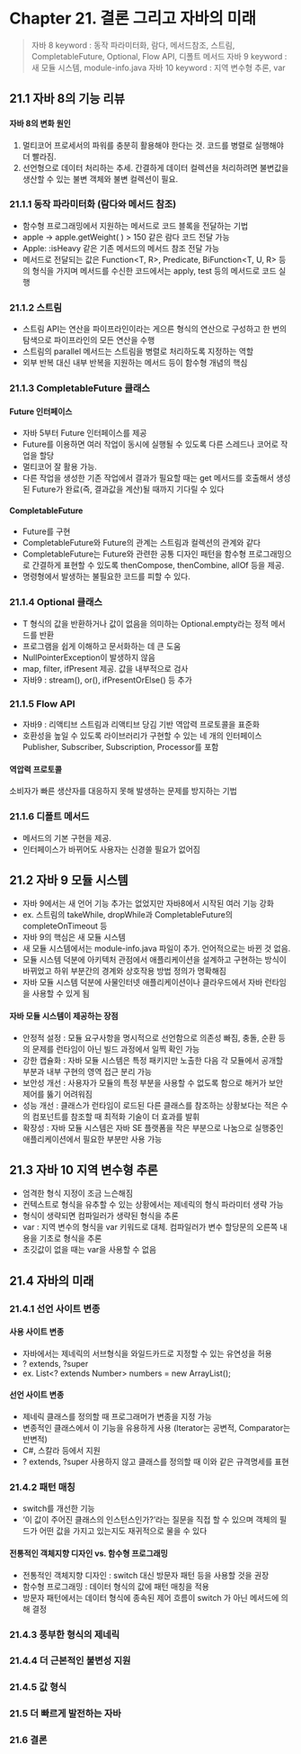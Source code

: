 # Chapter 21. 결론 그리고 자바의 미래
> 자바 8 keyword : 동작 파라미터화, 람다, 메서드참조, 스트림, CompletableFuture, Optional, Flow API, 디폴트 메서드
> 자바 9 keyword : 새 모듈 시스템, module-info.java
> 자바 10 keyword : 지역 변수형 추론, var

## 21.1 자바 8의 기능 리뷰
#### 자바 8의 변화 원인
1. 멀티코어 프로세서의 파워를 충분히 활용해야 한다는 것. 코드를 병렬로 실행해야 더 빨라짐.
2. 선언형으로 데이터 처리하는 추세. 간결하게 데이터 컬렉션을 처리하려면 불변값을 생산할 수 있는 불변 객체와 불변 컬렉션이 필요.
### 21.1.1 동작 파라미터화 (람다와 메서드 참조)
- 함수형 프로그래밍에서 지원하는 메서드로 코드 블록을 전달하는 기법
- apple -> apple.getWeight( ) > 150 같은 람다 코드 전달 가능
- Apple: :isHeavy 같은 기존 메서드의 메서드 참조 전달 가능
- 메서드로 전달되는 값은 Function<T, R>, Predicate<T>, BiFunction<T, U, R> 등의 형식을 가지며 메서드를 수신한 코드에서는 apply, test 등의 메서드로 코드 실행

### 21.1.2 스트림
- 스트림 API는 연산을 파이프라인이라는 게으른 형식의 연산으로 구성하고 한 번의 탐색으로 파이프라인의 모든 연산을 수행
- 스트림의 parallel 메서드는 스트림을 병렬로 처리하도록 지정하는 역할
- 외부 반복 대신 내부 반복을 지원하는 메서드 등이 함수형 개념의 핵심

### 21.1.3 CompletableFuture 클래스
#### Future 인터페이스
- 자바 5부터 Future 인터페이스를 제공
- Future를 이용하면 여러 작업이 동시에 실행될 수 있도록 다른 스레드나 코어로 작업을 할당
- 멀티코어 잘 활용 가능.
-  다른 작업을 생성한 기존 작업에서 결과가 필요할 때는 get 메서드를 호출해서 생성된 Future가 완료(즉, 결과값을 계산)될 때까지 기다릴 수 있다

#### CompletableFuture
- Future를 구현
- CompletableFuture와 Future의 관계는 스트림과 컬렉션의 관계와 같다
- CompletableFuture는 Future와 관련한 공통 디자인 패턴을 함수형 프로그래밍으로 간결하게 표현할 수 있도록 thenCompose, thenCombine, allOf 등을 제공.
- 명령형에서 발생하는 불필요한 코드를 피할 수 있다.

### 21.1.4 Optional 클래스
- T 형식의 값을 반환하거나 값이 없음을 의미하는 Optional.empty라는 정적 메서드를 반환
- 프로그램을 쉽게 이해하고 문서화하는 데 큰 도움
- NullPointerException이 발생하지 않음
- map, filter, ifPresent 제공. 값을 내부적으로 검사
- 자바9 : stream(), or(), ifPresentOrElse() 등 추가

### 21.1.5 Flow API
- 자바9 : 리액티브 스트림과 리액티브 당김 기반 역압력 프로토콜을 표준화
- 호환성을 높일 수 있도록 라이브러리가 구현할 수 있는 네 개의 인터페이스 Publisher, Subscriber, Subscription, Processor를 포함
#### 역압력 프로토콜
소비자가 빠른 생산자를 대응하지 못해 발생하는 문제를 방지하는 기법

### 21.1.6 디폴트 메서드
- 메서드의 기본 구현을 제공.
- 인터페이스가 바뀌어도 사용자는 신경쓸 필요가 없어짐

## 21.2 자바 9 모듈 시스템
- 자바 9에서는 새 언어 기능 추가는 없었지만 자바8에서 시작된 여러 기능 강화
- ex. 스트림의 takeWhile, dropWhile과 CompletableFuture의 completeOnTimeout 등
- 자바 9의 핵심은 새 모듈 시스템
- 새 모듈 시스템에서는 module-info.java 파일이 추가. 언어적으로는 바뀐 것 없음.
- 모듈 시스템 덕분에 아키텍처 관점에서 애플리케이션을 설계하고 구현하는 방식이 바뀌었고 하위 부분간의 경계와 상호작용 방법 정의가 명확해짐
- 자바 모듈 시스템 덕분에 사물인터넷 애플리케이션이나 클라우드에서 자바 런타임을 사용할 수 있게 됨

#### 자바 모듈 시스템이 제공하는 장점
- 안정적 설정 : 모듈 요구사항을 명시적으로 선언함으로 의존성 빠짐, 충돌, 순환 등의 문제를 런타임이 아닌 빌드 과정에서 일찍 확인 가능
- 강한 캡슐화 : 자바 모듈 시스템은 특정 패키지만 노출한 다음 각 모듈에서 공개할 부분과 내부 구현의 영역 접근 분리 가능
- 보안성 개선 : 사용자가 모듈의 특정 부분을 사용할 수 없도록 함으로 해커가 보안 제어를 뚫기 어려워짐
- 성능 개선 : 클래스가 런타임이 로드된 다른 클래스를 참조하는 상황보다는 적은 수의 컴포넌트를 참조할 때 최적화 기술이 더 효과를 발휘
- 확장성 : 자바 모듈 시스템은 자바 SE 플랫폼을 작은 부분으로 나눔으로 실행중인 애플리케이션에서 필요한 부분만 사용 가능

## 21.3 자바 10 지역 변수형 추론
- 엄격한 형식 지정이 조금 느슨해짐
- 컨텍스트로 형식을 유추할 수 있는 상황에서는 제네릭의 형식 파라미터 생략 가능
- 형식이 생략되면 컴파일러가 생략된 형식을 추론
- var : 지역 변수의 형식을 var 키워드로 대체.  컴파일러가 변수 할당문의 오른쪽 내용을 기초로 형식을 추론
- 초깃값이 없을 때는 var을 사용할 수 없음

## 21.4 자바의 미래
### 21.4.1 선언 사이트 변종
#### 사용 사이트 변종
- 자바에서는 제네릭의 서브형식을 와일드카드로 지정할 수 있는 유연성을 허용  
- ? extends, ?super
- ex. List<? extends Number> numbers = new ArrayList<Integer>();
#### 선언 사이트 변종
- 제네릭 클래스를 정의할 때 프로그래머가 변종을 지정 가능
- 변종적인 클래스에서 이 기능을 유용하게 사용 (Iterator는 공변적, Comparator는 반변적)
- C#, 스칼라 등에서 지원
- ? extends, ?super 사용하지 않고 클래스를 정의할 때 이와 같은 규격명세를 표현
### 21.4.2 패턴 매칭
- switch를 개선한 기능
- ‘이 값이 주어진 클래스의 인스턴스인가?’라는 질문을 직접 할 수 있으며 객체의 필드가 어떤 값을 가지고 있는지도 재귀적으로 물을 수 있다
#### 전통적인 객체지향 디자인 vs. 함수형 프로그래밍
- 전통적인 객체지향 디자인 : switch 대신 방문자 패턴 등을 사용할 것을 권장
- 함수형 프로그래밍 : 데이터 형식의 값에 패턴 매칭을 적용
- 방문자 패턴에서는 데이터 형식에 종속된 제어 흐름이 switch 가 아닌 메서드에 의해 결정
### 21.4.3 풍부한 형식의 제네릭
### 21.4.4 더 근본적인 불변성 지원
### 21.4.5 값 형식

### 21.5 더 빠르게 발전하는 자바

### 21.6 결론

